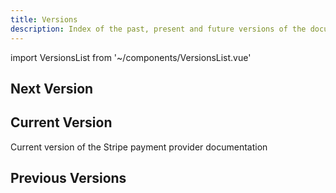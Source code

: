 ```yaml
---
title: Versions
description: Index of the past, present and future versions of the documentation
---
```


<!-- vale off -->
import VersionsList from '~/components/VersionsList.vue'
<!-- vale on -->

## Next Version
<template v-if="$page.doc.package && $page.doc.package.docVersions.next">

Next version of the Stripe payment provider documentation

<versions-list :versions="[$page.doc.package.docVersions.next]" />

</template>
<template v-else>

There is currently no next version of the Stripe payment provider documentation available

</template>

## Current Version
Current version of the Stripe payment provider documentation 

<versions-list :versions="[$page.doc.package.docVersions.current]"
    :next-version="$page.doc.package.packageVersion"
    :next-version-inclusive="true" />

## Previous Versions
<template v-if="$page.doc.package && $page.doc.package.docVersions.previous">

Previous versions of the Stripe payment provider documentation

<versions-list :versions="$page.doc.package.docVersions.previous"
    :next-version="$page.doc.package.docVersions.current.name" />

</template>
<template v-else>

There are currently no previous versions of the Stripe payment provider documentation available

</template>